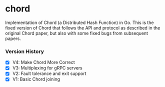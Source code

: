 # chord

Implementation of Chord (a Distributed Hash Function) in Go. This is the fixed version of Chord that follows the API and protocol as described in the original Chord paper, but also with some fixed bugs from subsequent papers. 

### Version History
- [X] V4: Make Chord More Correct
- [X] V3: Multiplexing for gRPC servers
- [X] V2: Fault tolerance and exit support
- [X] V1: Basic Chord joining

